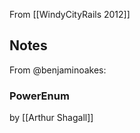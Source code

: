 From [[WindyCityRails 2012]]

## Notes

From @benjaminoakes:

### PowerEnum 

by [[Arthur Shagall]]


